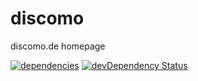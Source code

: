 discomo
=======

discomo.de homepage

[![dependencies](https://david-dm.org/FedericoElles/discomo.png)](https://david-dm.org/FedericoElles/discomo)
[![devDependency Status](https://david-dm.org/FedericoElles/discomo/dev-status.svg?theme=shields.io)](https://david-dm.org/FedericoElles/discomo#info=devDependencies)

